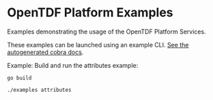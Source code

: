 # OpenTDF Platform Examples

Examples demonstrating the usage of the OpenTDF Platform Services.

These examples can be launched using an example CLI. [See the autogenerated cobra docs](./docs/examples.md).

Example: Build and run the attributes example:
```shell
go build
```

```shell
./examples attributes
```